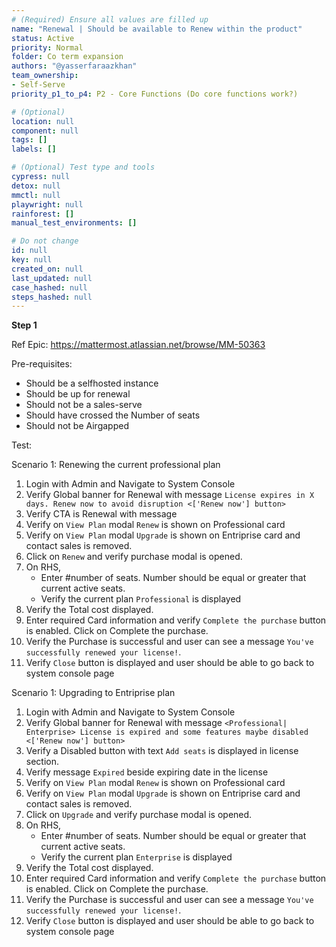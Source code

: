 ```yaml
---
# (Required) Ensure all values are filled up
name: "Renewal | Should be available to Renew within the product"
status: Active
priority: Normal
folder: Co term expansion
authors: "@yasserfaraazkhan"
team_ownership: 
- Self-Serve
priority_p1_to_p4: P2 - Core Functions (Do core functions work?)

# (Optional)
location: null
component: null
tags: []
labels: []

# (Optional) Test type and tools
cypress: null
detox: null
mmctl: null
playwright: null
rainforest: []
manual_test_environments: []

# Do not change
id: null
key: null
created_on: null
last_updated: null
case_hashed: null
steps_hashed: null
---
```


**Step 1**

Ref Epic: <https://mattermost.atlassian.net/browse/MM-50363>

Pre-requisites:

- Should be a selfhosted instance
- Should be up for renewal
- Should not be a sales-serve
- Should have crossed the Number of seats
- Should not be Airgapped

Test:

Scenario 1: Renewing the current professional plan

1. Login with Admin and Navigate to System Console
2. Verify Global banner for Renewal with message `License expires in X days. Renew now to avoid disruption <['Renew now'] button>`
3. Verify CTA is Renewal with message
4. Verify on `View Plan` modal `Renew` is shown on Professional card
5. Verify on `View Plan` modal `Upgrade` is shown on Entriprise card and contact sales is removed.
6. Click on `Renew` and verify purchase modal is opened.
7. On RHS,
   - Enter #number of seats. Number should be equal or greater that current active seats.
   - Verify the current plan `Professional` is displayed
8. Verify the Total cost displayed.
9. Enter required Card information and verify `Complete the purchase` button is enabled. Click on Complete the purchase.
10. Verify the Purchase is successful and user can see a message `You've successfully renewed your license!`.
11. Verify `Close` button is displayed and user should be able to go back to system console page

Scenario 1: Upgrading to Entriprise plan

1. Login with Admin and Navigate to System Console
2. Verify Global banner for Renewal with message `<Professional| Enterprise> License is expired and some features maybe disabled <['Renew now'] button>`
3. Verify a Disabled button with text `Add seats` is displayed in license section.
4. Verify message `Expired` beside expiring date in the license
5. Verify on `View Plan` modal `Renew` is shown on Professional card
6. Verify on `View Plan` modal `Upgrade` is shown on Entriprise card and contact sales is removed.
7. Click on `Upgrade` and verify purchase modal is opened.
8. On RHS,
   - Enter #number of seats. Number should be equal or greater that current active seats.
   - Verify the current plan `Enterprise` is displayed
9. Verify the Total cost displayed.
10. Enter required Card information and verify `Complete the purchase` button is enabled. Click on Complete the purchase.
11. Verify the Purchase is successful and user can see a message `You've successfully renewed your license!`.
12. Verify `Close` button is displayed and user should be able to go back to system console page
